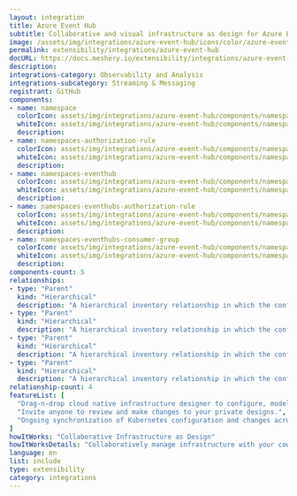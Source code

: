 ```yaml
---
layout: integration
title: Azure Event Hub
subtitle: Collaborative and visual infrastructure as design for Azure Event Hub
image: /assets/img/integrations/azure-event-hub/icons/color/azure-event-hub-color.svg
permalink: extensibility/integrations/azure-event-hub
docURL: https://docs.meshery.io/extensibility/integrations/azure-event-hub
description: 
integrations-category: Observability and Analysis
integrations-subcategory: Streaming & Messaging
registrant: GitHub
components: 
- name: namespace
  colorIcon: assets/img/integrations/azure-event-hub/components/namespace/icons/color/namespace-color.svg
  whiteIcon: assets/img/integrations/azure-event-hub/components/namespace/icons/white/namespace-white.svg
  description: 
- name: namespaces-authorization-rule
  colorIcon: assets/img/integrations/azure-event-hub/components/namespaces-authorization-rule/icons/color/namespaces-authorization-rule-color.svg
  whiteIcon: assets/img/integrations/azure-event-hub/components/namespaces-authorization-rule/icons/white/namespaces-authorization-rule-white.svg
  description: 
- name: namespaces-eventhub
  colorIcon: assets/img/integrations/azure-event-hub/components/namespaces-eventhub/icons/color/namespaces-eventhub-color.svg
  whiteIcon: assets/img/integrations/azure-event-hub/components/namespaces-eventhub/icons/white/namespaces-eventhub-white.svg
  description: 
- name: namespaces-eventhubs-authorization-rule
  colorIcon: assets/img/integrations/azure-event-hub/components/namespaces-eventhubs-authorization-rule/icons/color/namespaces-eventhubs-authorization-rule-color.svg
  whiteIcon: assets/img/integrations/azure-event-hub/components/namespaces-eventhubs-authorization-rule/icons/white/namespaces-eventhubs-authorization-rule-white.svg
  description: 
- name: namespaces-eventhubs-consumer-group
  colorIcon: assets/img/integrations/azure-event-hub/components/namespaces-eventhubs-consumer-group/icons/color/namespaces-eventhubs-consumer-group-color.svg
  whiteIcon: assets/img/integrations/azure-event-hub/components/namespaces-eventhubs-consumer-group/icons/white/namespaces-eventhubs-consumer-group-white.svg
  description: 
components-count: 5
relationships: 
- type: "Parent"
  kind: "Hierarchical"
  description: "A hierarchical inventory relationship in which the configuration of (parent component) is patched with the configuration of (child component). "
- type: "Parent"
  kind: "Hierarchical"
  description: "A hierarchical inventory relationship in which the configuration of (parent component) is patched with the configuration of (child component). "
- type: "Parent"
  kind: "Hierarchical"
  description: "A hierarchical inventory relationship in which the configuration of (parent component) is patched with the configuration of (child component). "
- type: "Parent"
  kind: "Hierarchical"
  description: "A hierarchical inventory relationship in which the configuration of (parent component) is patched with the configuration of (child component). "
relationship-count: 4
featureList: [
  "Drag-n-drop cloud native infrastructure designer to configure, model, and deploy your workloads.",
  "Invite anyone to review and make changes to your private designs.",
  "Ongoing synchronization of Kubernetes configuration and changes across any number of clusters."
]
howItWorks: "Collaborative Infrastructure as Design"
howItWorksDetails: "Collaboratively manage infrastructure with your coworkers synchronously sharing the same designs."
language: en
list: include
type: extensibility
category: integrations
---
```

